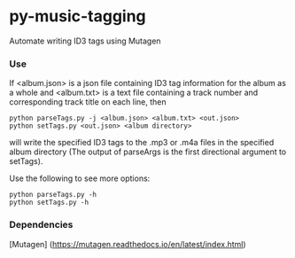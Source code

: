 # py-music-tagging
Automate writing ID3 tags using Mutagen

### Use
If <album.json> is a json file containing ID3 tag information for the album as a whole and <album.txt> is a text file containing a track number and corresponding track title on each line, then
```
python parseTags.py -j <album.json> <album.txt> <out.json>
python setTags.py <out.json> <album directory>
```
will write the specified ID3 tags to the .mp3 or .m4a files in the specified album directory (The output of parseArgs is the first directional argument to setTags).

Use the following to see more options:
```
python parseTags.py -h
python setTags.py -h 
```

### Dependencies
[Mutagen] (https://mutagen.readthedocs.io/en/latest/index.html)

